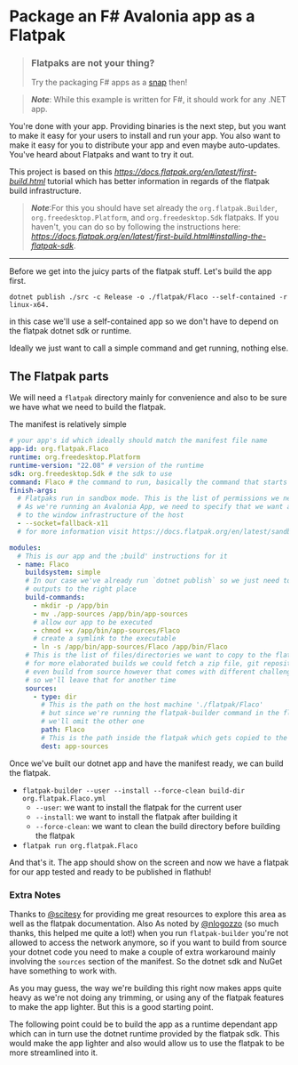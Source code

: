 # Package an F# Avalonia app as a Flatpak

> ### Flatpaks are not your thing?
>
> Try the packaging F# apps as a [snap](https://github.com/AngelMunoz/package-fsharp-to-snap/tree/main) then!

> **_Note_**: While this example is written for F#, it should work for any .NET app.

You're done with your app. Providing binaries is the next step, but you want to make it easy for your users to install and run your app. You also want to make it easy for you to distribute your app and even maybe auto-updates. You've heard about Flatpaks and want to try it out.

This project is based on this _https://docs.flatpak.org/en/latest/first-build.html_ tutorial which has better information in regards of the flatpak build infrastructure.

> **_Note_**:For this you should have set already the `org.flatpak.Builder`, `org.freedesktop.Platform`, and `org.freedesktop.Sdk` flatpaks. If you haven't, you can do so by following the instructions here: _https://docs.flatpak.org/en/latest/first-build.html#installing-the-flatpak-sdk_.

---

Before we get into the juicy parts of the flatpak stuff. Let's build the app first.

```
dotnet publish ./src -c Release -o ./flatpak/Flaco --self-contained -r linux-x64.
```

in this case we'll use a self-contained app so we don't have to depend on the flatpak dotnet sdk or runtime.

Ideally we just want to call a simple command and get running, nothing else.

## The Flatpak parts

We will need a `flatpak` directory mainly for convenience and also to be sure we have what we need to build the flatpak.

The manifest is relatively simple

```yaml
# your app's id which ideally should match the manifest file name
app-id: org.flatpak.Flaco
runtime: org.freedesktop.Platform
runtime-version: "22.08" # version of the runtime
sdk: org.freedesktop.Sdk # the sdk to use
command: Flaco # the command to run, basically the command that starts the app
finish-args:
  # Flatpaks run in sandbox mode. This is the list of permissions we need
  # As we're running an Avalonia App, we need to specify that we want access
  # to the window infrastructure of the host
  - --socket=fallback-x11
  # for more information visit https://docs.flatpak.org/en/latest/sandbox-permissions.html#sandbox-permissions

modules:
  # This is our app and the ;build' instructions for it
  - name: Flaco
    buildsystem: simple
    # In our case we've already run `dotnet publish` so we just need to copy the
    # outputs to the right place
    build-commands:
      - mkdir -p /app/bin
      - mv ./app-sources /app/bin/app-sources
      # allow our app to be executed
      - chmod +x /app/bin/app-sources/Flaco
      # create a symlink to the executable
      - ln -s /app/bin/app-sources/Flaco /app/bin/Flaco
    # This is the list of files/directories we want to copy to the flatpak
    # for more elaborated builds we could fetch a zip file, git repository or
    # even build from source however that comes with different challenges
    # so we'll leave that for another time
    sources:
      - type: dir
        # This is the path on the host machine './flatpak/Flaco'
        # but since we're running the flatpak-builder command in the flatpak directory
        # we'll omit the other one
        path: Flaco
        # This is the path inside the flatpak which gets copied to the root of the flatpak
        dest: app-sources
```

Once we've built our dotnet app and have the manifest ready, we can build the flatpak.

- `flatpak-builder --user --install --force-clean build-dir org.flatpak.Flaco.yml`
  - `--user`: we want to install the flatpak for the current user
  - `--install`: we want to install the flatpak after building it
  - `--force-clean`: we want to clean the build directory before building the flatpak
- `flatpak run org.flatpak.Flaco`

And that's it. The app should show on the screen and now we have a flatpak for our app tested and ready to be published in flathub!

### Extra Notes

Thanks to [@scitesy](https://social.librem.one/@scitesy/110662886460321742) for providing me great resources to explore this area as well as the flatpak documentation.
Also As noted by [@nlogozzo](https://mastodon.social/@nlogozzo/110662954309000176) (so much thanks, this helped me quite a lot!) when you run `flatpak-builder` you're not allowed to access the network anymore, so if you want to build from source your dotnet code you need to make a couple of extra workaround mainly involving the `sources` section of the manifest. So the dotnet sdk and NuGet have something to work with.

As you may guess, the way we're building this right now makes apps quite heavy as we're not doing any trimming, or using any of the flatpak features to make the app lighter. But this is a good starting point.

The following point could be to build the app as a runtime dependant app which can in turn use the dotnet runtime provided by the flatpak sdk. This would make the app lighter and also would allow us to use the flatpak to be more streamlined into it.

